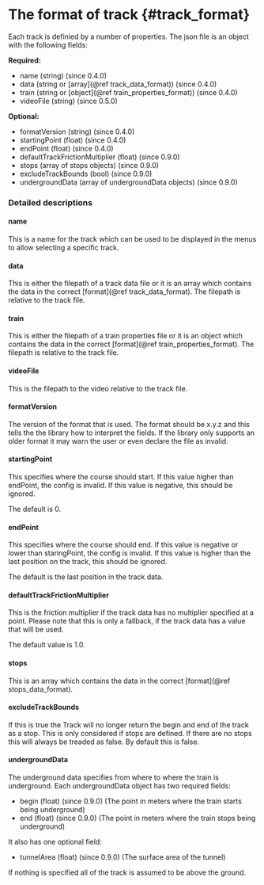 The format of track {#track_format}
========================

Each track is definied by a number of properties.
The json file is an object with the following fields:

**Required:**

* name (string) (since 0.4.0)
* data (string or [array](@ref track_data_format)) (since 0.4.0)
* train (string or [object](@ref train_properties_format)) (since 0.4.0)
* videoFile (string) (since 0.5.0)

**Optional:**

* formatVersion (string) (since 0.4.0)
* startingPoint (float) (since 0.4.0)
* endPoint (float) (since 0.4.0)
* defaultTrackFrictionMultiplier (float) (since 0.9.0)
* stops (array of stops objects) (since 0.9.0)
* excludeTrackBounds (bool) (since 0.9.0)
* undergroundData (array of undergroundData objects) (since 0.9.0)

### Detailed descriptions

#### name

This is a name for the track which can be used to be displayed in the menus to allow selecting a specific track.

#### data

This is either the filepath of a track data file or it is an array which contains the data in the correct [format](@ref track_data_format).
The filepath is relative to the track file.

#### train

This is either the filepath of a train properties file or it is an object which contains the data in the correct [format](@ref train_properties_format).
The filepath is relative to the track file.

#### videoFile

This is the filepath to the video relative to the track file.

#### formatVersion

The version of the format that is used.
The format should be x.y.z and this tells the the library how to interpret the fields.
If the library only supports an older format it may warn the user or even declare the file as invalid.

#### startingPoint

This specifies where the course should start.
If this value higher than endPoint, the config is invalid.
If this value is negative, this should be ignored.

The default is 0.

#### endPoint

This specifies where the course should end.
If this value is negative or lower than staringPoint, the config is invalid.
If this value is higher than the last position on the track, this should be ignored.

The default is the last position in the track data.

#### defaultTrackFrictionMultiplier

This is the friction multiplier if the track data has no multiplier specified at a point.
Please note that this is only a fallback, if the track data has a value that will be used.

The default value is 1.0.

#### stops

This is an array which contains the data in the correct [format](@ref stops_data_format).

#### excludeTrackBounds

If this is true the Track will no longer return the begin and end of the track as a stop.
This is only considered if stops are defined.
If there are no stops this will always be treaded as false.
By default this is false.

#### undergroundData

The underground data specifies from where to where the train is underground.
Each undergroundData object has two required fields:

* begin (float) (since 0.9.0) (The point in meters where the train starts being underground)
* end (float) (since 0.9.0) (The point in meters where the train stops being underground)

It also has one optional field:

* tunnelArea (float) (since 0.9.0) (The surface area of the tunnel)

If nothing is specified all of the track is assumed to be above the ground.

